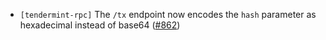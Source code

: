 - `[tendermint-rpc]` The `/tx` endpoint now encodes
  the `hash` parameter as hexadecimal instead of base64
  ([#862](https://github.com/informalsystems/tendermint-rs/issues/862))